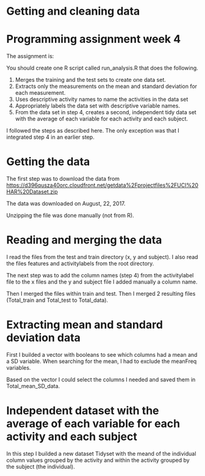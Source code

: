 # Getting and cleaning data
# Programming assignment week 4

The assignment is:

You should create one R script called run_analysis.R that does the following.

1. Merges the training and the test sets to create one data set.
2. Extracts only the measurements on the mean and standard deviation for each measurement.
3. Uses descriptive activity names to name the activities in the data set
4. Appropriately labels the data set with descriptive variable names.
5. From the data set in step 4, creates a second, independent tidy data set with the average of each variable for each activity and each subject.

I followed the steps as described here. The only exception was that I integrated step 4 in an earlier step.

# Getting the data

The first step was to download the data from https://d396qusza40orc.cloudfront.net/getdata%2Fprojectfiles%2FUCI%20HAR%20Dataset.zip

The data was downloaded on August, 22, 2017.

Unzipping the file was done manually (not from R).

# Reading and merging the data

I read the files from the test and train directory (x, y and subject). I also read the files features and activitylabels from the root directory. 

The next step was to add the column names (step 4) from the activitylabel file to the x files and the y and subject file I added manually a column name. 

Then I merged the files within train and test. Then I merged 2 resulting files (Total_train and Total_test to Total_data).

# Extracting mean and standard deviation data
First I builded a vector with booleans to see which columns had a mean and a SD variable. When searching for the mean, I had to exclude the meanFreq variables.

Based on the vector I could select the columns I needed and saved them in Total_mean_SD_data.

# Independent dataset with the average of each variable for each activity and each subject

In this step I builded a new dataset Tidyset with the meand of the individual column values grouped by the activity and within the activity grouped by the subject (the individual). 
